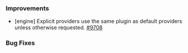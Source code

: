 ### Improvements

- [engine] Explicit providers use the same plugin as default providers unless otherwise requested.
  [#9708](https://github.com/pulumi/pulumi/pull/9708)

### Bug Fixes
